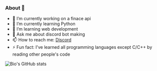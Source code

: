 ### About 👋

- 🔭 I’m currently working on a finace api
- 🌱 I’m currently learning Python
- 🤔 I’m learning web development
- 💬 Ask me about discord bot making 
- 📫 How to reach me: [Discord](discordapp.com/users/501073843595640833)
- ⚡ Fun fact: I've learned all programming languages except C/C++ by reading other people's code

![Bio's GitHub stats](https://github-readme-stats.vercel.app/api?username=BioCla&theme=radical&show_icons=true)

<!--
**BioCla/BioCla** is a ✨ _special_ ✨ repository because its `README.md` (this file) appears on your GitHub profile.

Here are some ideas to get you started:

- 🔭 I’m currently working on ...
- 🌱 I’m currently learning ...
- 👯 I’m looking to collaborate on ...
- 🤔 I’m looking for hel!p with ...
- 💬 Ask me about ...
- 📫 How to reach me: ...
- 😄 Pronouns: ...
- ⚡ Fun fact: ...
-->

